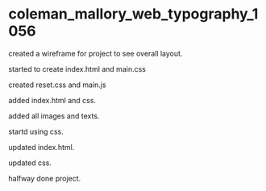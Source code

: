 # coleman_mallory_web_typography_1056

created a wireframe for project to see overall layout.

started to create index.html and main.css

created reset.css and main.js

added index.html and css.

added all images and texts.

startd using css.

updated index.html.

updated css.

halfway done project.
